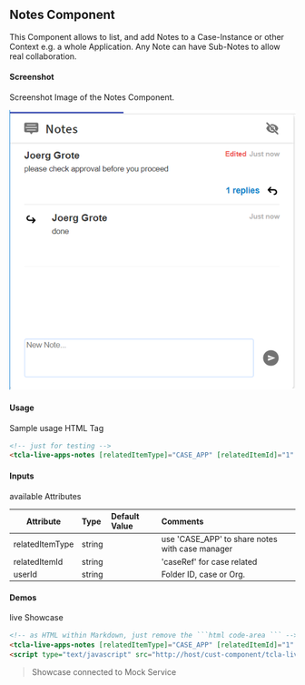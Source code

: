 ## Notes Component
This Component allows to list, and add Notes to a Case-Instance or other Context e.g. a whole Application.
Any Note can have Sub-Notes to allow real collaboration.

#### Screenshot
Screenshot Image of the Notes Component.

![alt-text](Notes.png "Notes Component Image")

#### Usage
Sample usage HTML Tag

```html
<!-- just for testing -->
<tcla-live-apps-notes [relatedItemType]="CASE_APP" [relatedItemId]="1" [userId]="1"></tcla-live-apps-notes>
```

#### Inputs
available Attributes

| Attribute         | Type                          | Default Value | Comments                                        |
| ----------------- |:----------------------------- |:------------- |:----------------------------------------------- |
| relatedItemType   | string                        |               | use 'CASE_APP' to share notes with case manager |
| relatedItemId     | string                        |               | 'caseRef' for case related                      |
| userId            | string                        |               | Folder ID, case or Org.                         |


#### Demos
live Showcase

```html
<!-- as HTML within Markdown, just remove the ```html code-area ``` -->
<tcla-live-apps-notes [relatedItemType]="CASE_APP" [relatedItemId]="1" [userId]="1"></tcla-live-apps-notes>
<script type="text/javascript" src="http://host/cust-component/tcla-live-apps-notes.js"></script>
```

> Showcase connected to Mock Service


